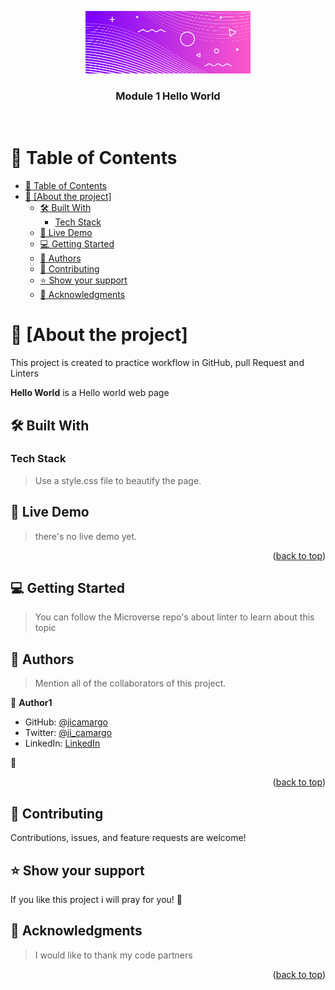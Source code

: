 <a name="readme-top"></a>

<div align="center">
  <img src="cover-image.png" alt="logo" height="100" width="auto" />
  <br/>

  <h3><b>Module 1 Hello World</b></h3>
  <br/>
</div>

<!-- TABLE OF CONTENTS -->

# 📗 Table of Contents
- [📗 Table of Contents](#-table-of-contents)
- [📖 \[About the project\] ](#-about-the-project-)
  - [🛠 Built With ](#-built-with-)
    - [Tech Stack ](#tech-stack-)
  - [🚀 Live Demo ](#-live-demo-)
  - [💻 Getting Started ](#-getting-started-)
  - [👥 Authors ](#-authors-)
  - [🤝 Contributing ](#-contributing-)
  - [⭐️ Show your support ](#️-show-your-support-)
  - [🙏 Acknowledgments ](#-acknowledgments-)

<!-- PROJECT DESCRIPTION -->

# 📖 [About the project] <a name="about-project"></a>

This project is created to practice workflow in GitHub, pull Request and Linters

**Hello World** is a Hello world web page

## 🛠 Built With <a name="built-with"></a>

### Tech Stack <a name="tech-stack"></a>

> Use a style.css file to beautify the page.


<!-- LIVE DEMO -->

## 🚀 Live Demo <a name="live-demo"></a>

> there's no live demo yet.

<p align="right">(<a href="#readme-top">back to top</a>)</p>

<!-- GETTING STARTED -->

## 💻 Getting Started <a name="getting-started"></a>

> You can follow the Microverse repo's about linter to learn about this topic


<!-- AUTHORS -->

## 👥 Authors <a name="authors"></a>

> Mention all of the collaborators of this project.

👤 **Author1**

- GitHub: [@jicamargo](https://github.com/jicamargo)
- Twitter: [@ji_camargo](https://twitter.com/ji_camargo)
- LinkedIn: [LinkedIn](https://linkedin.com/in/jorgecamargog)

👤 
<p align="right">(<a href="#readme-top">back to top</a>)</p>


## 🤝 Contributing <a name="contributing"></a>

Contributions, issues, and feature requests are welcome!

<!-- SUPPORT -->
## ⭐️ Show your support <a name="support"></a>

If you like this project i will pray for you! 🙏

<!-- ACKNOWLEDGEMENTS -->
## 🙏 Acknowledgments <a name="acknowledgements"></a>

> I would like to thank my code partners

<p align="right">(<a href="#readme-top">back to top</a>)</p>

